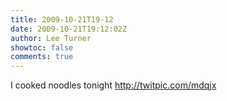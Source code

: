 ```yaml
---
title: 2009-10-21T19-12
date: 2009-10-21T19:12:02Z
author: Lee Turner
showtoc: false
comments: true
---
```


I cooked noodles tonight http://twitpic.com/mdqjx

